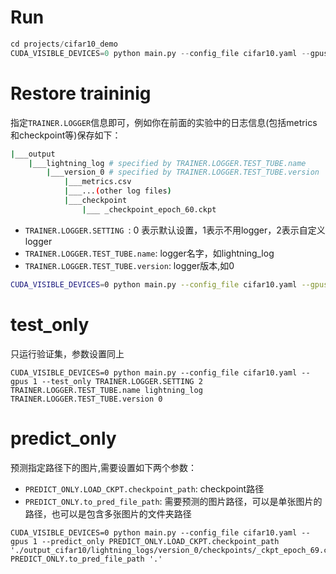
# Run

```python
cd projects/cifar10_demo
CUDA_VISIBLE_DEVICES=0 python main.py --config_file cifar10.yaml --gpus 1 
```

# Restore traininig

指定`TRAINER.LOGGER`信息即可，例如你在前面的实验中的日志信息(包括metrics和checkpoint等)保存如下：

```bash
|___output
    |___lightning_log # specified by TRAINER.LOGGER.TEST_TUBE.name
        |___version_0 # specified by TRAINER.LOGGER.TEST_TUBE.version
            |___metrics.csv
            |___...(other log files)
            |___checkpoint
                |___ _checkpoint_epoch_60.ckpt
```

- `TRAINER.LOGGER.SETTING `: 0 表示默认设置，1表示不用logger，2表示自定义logger
- `TRAINER.LOGGER.TEST_TUBE.name`: logger名字，如lightning_log
- `TRAINER.LOGGER.TEST_TUBE.version`: logger版本,如0


```bash
CUDA_VISIBLE_DEVICES=0 python main.py --config_file cifar10.yaml --gpus 1 TRAINER.LOGGER.SETTING 2 TRAINER.LOGGER.TEST_TUBE.name lightning_log TRAINER.LOGGER.TEST_TUBE.version 0
```

# test_only

只运行验证集，参数设置同上
```
CUDA_VISIBLE_DEVICES=0 python main.py --config_file cifar10.yaml --gpus 1 --test_only TRAINER.LOGGER.SETTING 2 TRAINER.LOGGER.TEST_TUBE.name lightning_log TRAINER.LOGGER.TEST_TUBE.version 0
```

# predict_only

预测指定路径下的图片,需要设置如下两个参数：

- `PREDICT_ONLY.LOAD_CKPT.checkpoint_path`: checkpoint路径
- `PREDICT_ONLY.to_pred_file_path`: 需要预测的图片路径，可以是单张图片的路径，也可以是包含多张图片的文件夹路径

```
CUDA_VISIBLE_DEVICES=0 python main.py --config_file cifar10.yaml --gpus 1 --predict_only PREDICT_ONLY.LOAD_CKPT.checkpoint_path './output_cifar10/lightning_logs/version_0/checkpoints/_ckpt_epoch_69.ckpt' PREDICT_ONLY.to_pred_file_path '.'
```